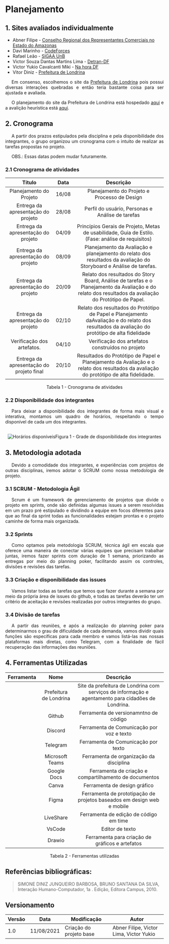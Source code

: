 # Planejamento

## 1. Sites avaliados individualmente

- Abner Filipe - <a href="https://www.core-am.org.br/" target="_blank">Conselho Regional dos Representantes Comerciais no Estado do Amazonas</a>
- Davi Marinho -  <a href="https://codeforces.com/" target="_blank">CodeForces</a>
- Rafael Leão - <a href="https://sig.unb.br/sigaa/verTelaLogin.do" target="_blank">SIGAA UnB</a>
- Victor Souza Dantas Martins Lima - <a href="http://www.detran.df.gov.br/" target="_blank">Detran-DF</a>
- Victor Yukio Cavalcanti Miki - <a href="http://www.nahora.df.gov.br/" target="_blank">Na hora DF</a>
- Vitor Diniz - <a href="https://portal.londrina.pr.gov.br/">Prefeitura de Londrina</a>

<p style="text-indent: 20px; text-align: justify">
Em consenso, escolhemos o site da <a href="https://portal.londrina.pr.gov.br/">Prefeitura de Londrina</a> pois possui diversas interações quebradas e então teria bastante coisa para ser ajustada e avaliada.
</p>

<p style="text-indent: 20px; text-align: justify">
O planejamento do site da Prefeitura de Londrina está hospedado <a href="https://unbbr-my.sharepoint.com/:b:/g/personal/180102656_aluno_unb_br/EX75t_s9mNpNqDmMVwW0GVQBwhi85s7oR4KbHU-CuHLaRQ?e=u3fBUj" target="_blank">aqui</a> e a avalição heurística está <a href="https://unbbr-my.sharepoint.com/:b:/g/personal/180102656_aluno_unb_br/ESQXBSFnw11DgXHcbxBIzXIBUiBmyUN_TcjCwj0S0EOihg?e=ZU2ZgB" target="_blank">aqui</a>.
</p>

## 2. Cronograma

<p style="text-indent: 20px; text-align: justify">
A partir dos prazos estipulados pela disciplina e pela disponibilidade dos integrantes, o grupo organizou um cronograma com o intuito de realizar as tarefas propostas no projeto.
</p>

<p style="text-indent: 20px; text-align: justify">
OBS.: Essas datas podem mudar futuramente.
</p>

### 2.1 Cronograma de atividades

|Título|Data|Descrição|
|:-----:|:-----------------------------:|:----------------------------------:|
|Planejamento do Projeto|16/08|Planejamento do Projeto e Processo de Design|
|Entrega da apresentação do projeto|28/08| Perfil do usuário, Personas e Análise de tarefas|
|Entrega da apresentação do projeto|04/09|Princípios Gerais de Projeto, Metas de usabilidade, Guia de Estilo. (Fase: análise de requisitos)|
|Entrega da apresentação do projeto|08/09|Planejamento da Avaliação e planejamento do relato dos resultados da avaliação do Storyboard e Análise de tarefas.|
|Entrega da apresentação do projeto|20/09|Relato dos resultados do Story Board, Análise de tarefas e o Planejamento da Avaliação e do relato dos resultados da avaliação do Protótipo de Papel.|
|Entrega da apresentação do projeto|02/10|Relato dos resultados do Protótipo de Papel e Planejamento daAvaliação e do relato dos resultados da avaliação do protótipo de alta fidelidade|
|Verificação dos artefatos.|04/10|Verificação dos artefatos construídos no projeto|
|Entrega da apresentação do projeto final|20/10|Resultados do Protótipo de Papel e Planejamento da Avaliação e o relato dos resultados da avaliação do protótipo de alta fidelidade.|

<center>
<figcaption>Tabela 1 - Cronograma de atividades</figcaption>
</center>

### 2.2 Disponibilidade dos integrantes

<p style="text-indent: 20px; text-align: justify">
Para deixar a disponibilidade dos integrantes de forma mais visual e interativa, montamos um quadro de horários, respeitando o tempo disponível de cada um dos integrantes.
</p>

<div style="display: flex; flex-flow: row wrap; justify-content: center; margin: 30px auto"> 
  <img src="../assets/horarios/horarios.png" alt="Horários disponíveis">
  <figcaption>Figura 1 - Grade de disponibilidade dos integrantes</figcaption>
</div>

## 3. Metodologia adotada

<p style="text-indent: 20px; text-align: justify">
Devido a comodidade dos integrantes, e experiências com projetos de outras disciplinas, iremos adotar o SCRUM como nossa metodologia de projeto.
</p>

### 3.1 SCRUM - Metodologia Ágil

<p style="text-indent: 20px; text-align: justify">
Scrum é um framework de gerenciamento de projetos que divide o projeto em sprints, onde são definidas algumas issues a serem resolvidas em um prazo pré estipulado e dividindo a equipe em focos diferentes para que ao final da sprint todas as funcionalidades estejam prontas e o projeto caminhe de forma mais organizada.
</p>

### 3.2 Sprints

<p style="text-indent: 20px; text-align: justify">
Como optamos pela metodologia SCRUM, técnica ágil em escala que oferece uma maneira de conectar várias equipes que precisam trabalhar juntas, iremos fazer sprints com duração de 1 semana, priorizando as entregas por meio do planning poker, facilitando assim os controles, divisões e revisões das tarefas.
</p>

### 3.3 Criação e disponibilidade das issues

<p style="text-indent: 20px; text-align: justify">
Vamos listar todas as tarefas que temos que fazer durante a semana por meio da própria área de issues do github, e todas as tarefas deverão ter um critério de aceitação e revisões realizadas por outros integrantes do grupo.
</p>

### 3.4 Divisão de tarefas

<p style="text-indent: 20px; text-align: justify">
A partir das reuniões, e após a realização do planning poker para determinarmos o grau de dificuldade de cada demanda, vamos dividir quais funções são específicas para cada membro e vamos listá-las nas nossas plataformas mais diretas, como Telegram, com a finalidade de fácil recuperação das informações das reuniões.
</p>

## 4. Ferramentas Utilizadas

| Ferramenta | Nome | Descrição |
|:--:|:--:|:--:|
|  | Prefeitura de Londrina | Site da prefeitura de Londrina com serviços de informação e agentamento para cidadões de Londrina. |
|  | Github | Ferramenta de versionamntno de código |
|  | Discord | Ferramenta de Comunicação por voz e texto |
|  | Telegram | Ferramenta de Comunicação por texto |
|  | Microsoft Teams | Ferramenta de organização da disciplina |
|  | Google Docs | Ferramenta de criação e compartilhamento de documentos |
|  | Canva | Ferramenta de design gráfico  |
|  | Figma | Ferramenta de prototipação de projetos baseados em design web e mobile |
|  | LiveShare | Ferramenta de edição de código em time |
|  | VsCode | Editor de texto |
|  | Drawio | Ferramenta para criação de gráficos e artefatos |

<center>
<figcaption>Tabela 2 - Ferramentas utilizadas</figcaption>
</center>

## Referências bibliográficas:

> SIMONE DINIZ JUNQUEIRO BARBOSA, BRUNO SANTANA DA SILVA, Interação Humano-Computador, 1a . Edição, Editora Campus, 2010.

## Versionamento
| Versão | Data | Modificação | Autor |
|--|--|--|--|
| 1.0 | 11/08/2021 | Criação do projeto base | Abner Filipe, Victor Lima, Victor Yukio |
